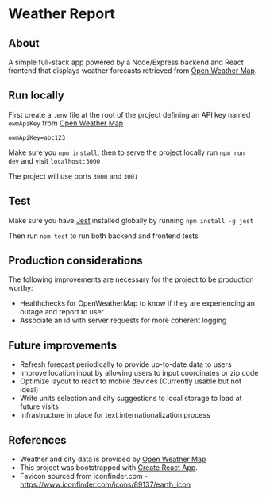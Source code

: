 # Weather Report

## About
A simple full-stack app powered by a Node/Express backend and React frontend that displays weather forecasts retrieved from [Open Weather Map](https://openweathermap.org/).


## Run locally
First create a `.env` file at the root of the project defining an API key named `owmApiKey` from [Open Weather Map](https://openweathermap.org/)
```
owmApiKey=abc123
```

Make sure you `npm install`, then to serve the project locally run `npm run dev` and visit `localhost:3000`

The project will use ports `3000` and `3001`

## Test
Make sure you have [Jest](https://jestjs.io/) installed globally by running `npm install -g jest`

Then run `npm test` to run both backend and frontend tests

## Production considerations
The following improvements are necessary for the project to be production worthy:
- Healthchecks for OpenWeatherMap to know if they are experiencing an outage and report to user
- Associate an id with server requests for more coherent logging

## Future improvements
- Refresh forecast periodically to provide up-to-date data to users
- Improve location input by allowing users to input coordinates or zip code
- Optimize layout to react to mobile devices (Currently usable but not ideal)
- Write units selection and city suggestions to local storage to load at future visits
- Infrastructure in place for text internationalization process

## References
- Weather and city data is provided by [Open Weather Map](https://openweathermap.org/)
- This project was bootstrapped with [Create React App](https://github.com/facebook/create-react-app).
- Favicon sourced from iconfinder.com - https://www.iconfinder.com/icons/89137/earth_icon
